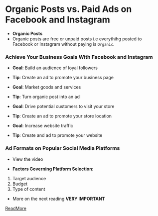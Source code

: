 # Organic Posts vs. Paid Ads on Facebook and Instagram

- **Organic Posts**
- Organic posts are free or unpaid posts i.e everythihg posted to Facebook or Instagram without paying is `Organic`.

### Achieve Your Business Goals With Facebook and Instagram

- **Goal**: Build an audience of loyal followers
- **Tip**: Create an ad to promote your business page

- **Goal**: Market goods and services
- **Tip**: Turn organic post into an ad

- **Goal**: Drive potential customers to visit your store
- **Tip**: Create an ad to promote your store location

- **Goal**: Increase website traffic
- **Tip**: Create and ad to promote your website

### Ad Formats on Popular Social Media Platforms

- View the video

- **Factors Governing Platform Selection:**

1. Target audience
2. Budget
3. Type of content

- More on the next reading **VERY IMPORTANT**

[ReadMore](https://www.coursera.org/learn/social-media-advertising-fundamentals/supplement/jV5Yu/overview-of-ad-formats-on-different-social-media-platforms)
